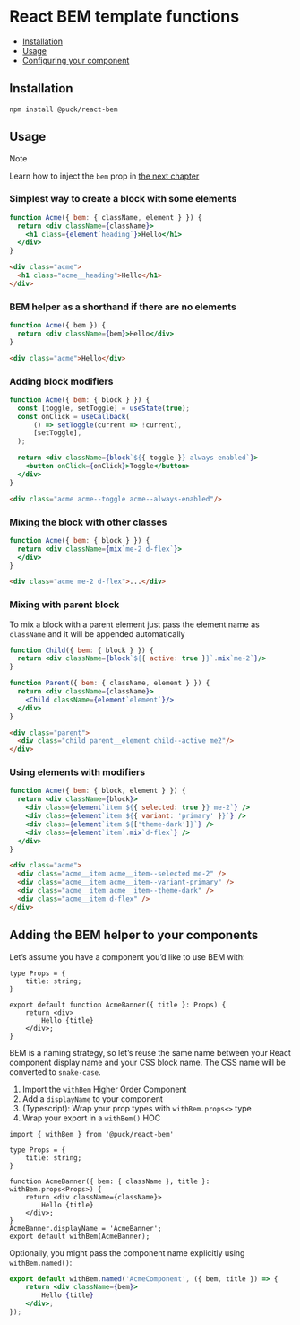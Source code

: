 # React BEM template functions

 * [Installation](#installation)
 * [Usage](#usage)
 * [Configuring your component](#adding-the-bem-helper-to-your-components)

## Installation

`npm install @puck/react-bem`

## Usage

> [!NOTE]
> Learn how to inject the `bem` prop in [the next chapter](#adding-the-bem-helper-to-your-components)

### Simplest way to create a block with some elements

```jsx
function Acme({ bem: { className, element } }) {
  return <div className={className}>
    <h1 class={element`heading`}>Hello</h1>
  </div>
}
```

```html
<div class="acme">
  <h1 class="acme__heading">Hello</h1>
</div>
```

### BEM helper as a shorthand if there are no elements

```jsx
function Acme({ bem }) {
  return <div className={bem}>Hello</div>
}
```

```html
<div class="acme">Hello</div>
```

### Adding block modifiers

```jsx
function Acme({ bem: { block } }) {
  const [toggle, setToggle] = useState(true);
  const onClick = useCallback(
      () => setToggle(current => !current),
      [setToggle],
  );

  return <div className={block`${{ toggle }} always-enabled`}>
    <button onClick={onClick}>Toggle</button>
  </div>
}
```

```html
<div class="acme acme--toggle acme--always-enabled"/>
```


### Mixing the block with other classes

```jsx
function Acme({ bem: { block } }) {
  return <div className={mix`me-2 d-flex`}>
  </div>
}
```

```html
<div class="acme me-2 d-flex">...</div>
```

### Mixing with parent block

To mix a block with a parent element just pass the element name as `className`
and it will be appended automatically

```jsx
function Child({ bem: { block } }) {
  return <div className={block`${{ active: true }}`.mix`me-2`}/> 
}

function Parent({ bem: { className, element } }) {
  return <div className={className}>
    <Child className={element`element`}/>
  </div>
}
```

```html
<div class="parent">
  <div class="child parent__element child--active me2"/>
</div>
```


### Using elements with modifiers

```jsx
function Acme({ bem: { block, element } }) {
  return <div className={block}>
    <div class={element`item ${{ selected: true }} me-2`} />
    <div class={element`item ${{ variant: 'primary' }}`} />
    <div class={element`item ${['theme-dark']}`} />
    <div class={element`item`.mix`d-flex`} />
  </div>
}
```

```html
<div class="acme">
  <div class="acme__item acme__item--selected me-2" />
  <div class="acme__item acme__item--variant-primary" />
  <div class="acme__item acme__item--theme-dark" />
  <div class="acme__item d-flex" />
</div>
```

## Adding the BEM helper to your components

Let’s assume you have a component you’d like to use BEM with:

```tsx
type Props = {
    title: string;
}

export default function AcmeBanner({ title }: Props) {
    return <div>
        Hello {title}
    </div>;
}
```

BEM is a naming strategy, so let’s reuse the same name between your React component
display name and your CSS block name. The CSS name will be converted to `snake-case`.

1. Import the `withBem` Higher Order Component
2. Add a `displayName` to your component
3. (Typescript): Wrap your prop types with `withBem.props<>` type
4. Wrap your export in a `withBem()` HOC

```tsx
import { withBem } from '@puck/react-bem'

type Props = {
    title: string;
}

function AcmeBanner({ bem: { className }, title }: withBem.props<Props>) {
    return <div className={className}>
        Hello {title}
    </div>;
}
AcmeBanner.displayName = 'AcmeBanner';
export default withBem(AcmeBanner);
```


Optionally, you might pass the component name explicitly using `withBem.named()`:

```jsx
export default withBem.named('AcmeComponent', ({ bem, title }) => {
    return <div className={bem}>
        Hello {title}
    </div>;
});
```
